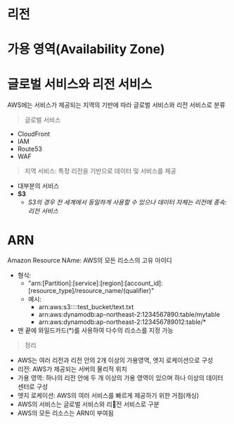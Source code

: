 # 리전



# 가용 영역(Availability Zone)





# 글로벌 서비스와 리전 서비스

AWS에는 서비스가 제공되는 지역의 기반에 따라 글로벌 서비스와 리전 서비스로 분류

> 글로벌 서비스

- CloudFront
- IAM
- Route53
- WAF

> 지역 서비스: 특정 리전을 기반으로 데이터 및 서비스를 제공

- 대부분의 서비스
- **S3**
	- *S3의 경우 전 세계에서 동일하게 사용할 수 있으나 데이터 자체는 리전에 종속: 리전 서비스*

# ARN

Amazon Resource NAme: AWS의 모든 리소스의 고유 아이디

- 형식:
	- "arn:\[Partition]:\[service]:\[region]:\[account_id]:\[resource_type]/resource_name/(qualifier)"
	- 예시:
		- arn:aws:s3::::test_bucket/text.txt
		- arn:aws:dynamodb:ap-northeast-2:1234567890:table/mytable
		- arn:aws:dynamodb:ap-northeast-2:123456789012:table/*
- 맨 끝에 와일드카드(\*)를 사용하여 다수의 리소스를 지정 가능

> 정리

- AWS는 여러 리전과 리전 안의 2개 이상의 가용영역, 엣지 로케이션으로 구성
- 리전: AWS가 제공되는 서버의 물리적 위치
- 가용 영역: 하나의 리전 안에 두 개 이상의 가용 영역이 있으며 하나 이상의 데이터 센터로 구성
- 엣지 로케이션: AWS의 여러 서비스를 빠르게 제공하기 위한 거점(캐싱)
- AWS의 서비스는 글로벌 서비스와 리전 서비스로 구분
- AWS의 모든 리소스는 ARN이 부여됨